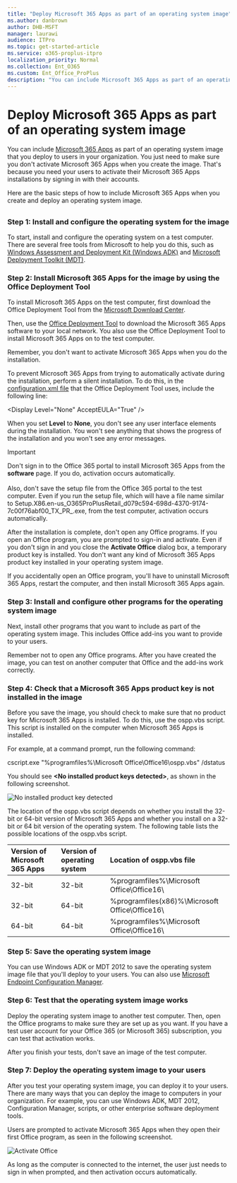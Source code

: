```yaml
---
title: "Deploy Microsoft 365 Apps as part of an operating system image"
ms.author: danbrown
author: DHB-MSFT
manager: laurawi
audience: ITPro
ms.topic: get-started-article
ms.service: o365-proplus-itpro
localization_priority: Normal
ms.collection: Ent_O365
ms.custom: Ent_Office_ProPlus
description: "You can include Microsoft 365 Apps as part of an operating system image that you deploy to users in your organization. You just need to make sure you don't activate Microsoft 365 Apps when you create the image. That's because you need your users to activate their Microsoft 365 Apps installations by signing in with their accounts."
---
```


# Deploy Microsoft 365 Apps as part of an operating system image

You can include [Microsoft 365 Apps](about-microsoft-365-apps.md) as part of an operating system image that you deploy to users in your organization. You just need to make sure you don't activate Microsoft 365 Apps when you create the image. That's because you need your users to activate their Microsoft 365 Apps installations by signing in with their accounts.
  
Here are the basic steps of how to include Microsoft 365 Apps when you create and deploy an operating system image.
  
## 
<a name="Steps"> </a>

### Step 1: Install and configure the operating system for the image
<a name="Step1"> </a>

To start, install and configure the operating system on a test computer. There are several free tools from Microsoft to help you do this, such as [Windows Assessment and Deployment Kit (Windows ADK)](/previous-versions/windows/hh824947(v=win.10)) and [Microsoft Deployment Toolkit (MDT)](/mem/configmgr/mdt/). 
  
### Step 2: Install Microsoft 365 Apps for the image by using the Office Deployment Tool
<a name="Step2"> </a>

To install Microsoft 365 Apps on the test computer, first download the Office Deployment Tool from the [Microsoft Download Center](https://go.microsoft.com/fwlink/p/?LinkID=626065).
  
Then, use the [Office Deployment Tool](overview-office-deployment-tool.md) to download the Microsoft 365 Apps software to your local network. You also use the Office Deployment Tool to install Microsoft 365 Apps on to the test computer.
  
Remember, you don't want to activate Microsoft 365 Apps when you do the installation.
  
To prevent Microsoft 365 Apps from trying to automatically activate during the installation, perform a silent installation. To do this, in the [configuration.xml file](office-deployment-tool-configuration-options.md) that the Office Deployment Tool uses, include the following line:
  
 \<Display Level="None" AcceptEULA="True" /\>
  
When you set **Level** to **None**, you don't see any user interface elements during the installation. You won't see anything that shows the progress of the installation and you won't see any error messages.
  
> [!IMPORTANT]
> Don't sign in to the Office 365 portal to install Microsoft 365 Apps from the **software** page. If you do, activation occurs automatically.<br/><br/> Also, don't save the setup file from the Office 365 portal to the test computer. Even if you run the setup file, which will have a file name similar to Setup.X86.en-us_O365ProPlusRetail_d079c594-698d-4370-9174-7c00f76abf00_TX_PR_.exe, from the test computer, activation occurs automatically. 
  
After the installation is complete, don't open any Office programs. If you open an Office program, you are prompted to sign-in and activate. Even if you don't sign in and you close the **Activate Office** dialog box, a temporary product key is installed. You don't want any kind of Microsoft 365 Apps product key installed in your operating system image.
  
If you accidentally open an Office program, you'll have to uninstall Microsoft 365 Apps, restart the computer, and then install Microsoft 365 Apps again.
  
### Step 3: Install and configure other programs for the operating system image
<a name="Step3"> </a>

Next, install other programs that you want to include as part of the operating system image. This includes Office add-ins you want to provide to your users.
  
Remember not to open any Office programs. After you have created the image, you can test on another computer that Office and the add-ins work correctly.
  
### Step 4: Check that a Microsoft 365 Apps product key is not installed in the image
<a name="Step4"> </a>

Before you save the image, you should check to make sure that no product key for Microsoft 365 Apps is installed. To do this, use the ospp.vbs script. This script is installed on the computer when Microsoft 365 Apps is installed.
  
For example, at a command prompt, run the following command:
  
 cscript.exe "%programfiles%\\Microsoft Office\\Office16\\ospp.vbs" /dstatus
  
You should see **\<No installed product keys detected\>**, as shown in the following screenshot.
  
![No installed product key detected](images/aa1e234d-c2d1-471f-bf7f-9b11adc8b4b4.jpg)
  
The location of the ospp.vbs script depends on whether you install the 32-bit or 64-bit version of Microsoft 365 Apps and whether you install on a 32-bit or 64 bit version of the operating system. The following table lists the possible locations of the ospp.vbs script.
  
|**Version of Microsoft 365 Apps**|**Version of operating system**|**Location of ospp.vbs file**|
|:-----|:-----|:-----|
|32-bit  <br/> |32-bit  <br/> |%programfiles%\\Microsoft Office\\Office16\\  <br/> |
|32-bit  <br/> |64-bit  <br/> |%programfiles(x86)%\\Microsoft Office\\Office16\\  <br/> |
|64-bit  <br/> |64-bit  <br/> |%programfiles%\\Microsoft Office\\Office16\\  <br/> |
   
### Step 5: Save the operating system image
<a name="Step5"> </a>

You can use Windows ADK or MDT 2012 to save the operating system image file that you'll deploy to your users. You can also use [Microsoft Endpoint Configuration Manager](/mem/configmgr/osd/understand/introduction-to-operating-system-deployment).
  
### Step 6: Test that the operating system image works
<a name="Step6"> </a>

Deploy the operating system image to another test computer. Then, open the Office programs to make sure they are set up as you want. If you have a test user account for your Office 365 (or Microsoft 365) subscription, you can test that activation works.
  
After you finish your tests, don't save an image of the test computer.
  
### Step 7: Deploy the operating system image to your users
<a name="Step7"> </a>

After you test your operating system image, you can deploy it to your users. There are many ways that you can deploy the image to computers in your organization. For example, you can use Windows ADK, MDT 2012, Configuration Manager, scripts, or other enterprise software deployment tools.
  
Users are prompted to activate Microsoft 365 Apps when they open their first Office program, as seen in the following screenshot.
  
![Activate Office](images/9cb7eef4-0ce6-428a-8f96-890e5237d17a.png)
  
As long as the computer is connected to the internet, the user just needs to sign in when prompted, and then activation occurs automatically.
